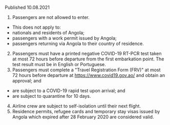 Published 10.08.2021 
1. Passengers are not allowed to enter.
- This does not apply to:
- nationals and residents of Angola;
- passengers with a work permit issued by Angola;
- passengers returning via Angola to their country of residence.
2. Passengers must have a printed negative COVID-19 RT-PCR test taken at most 72 hours before departure from the first embarkation point. The test result must be in English or Portuguese.
3. Passengers must complete a "Travel Registration Form (FRV)" at most 72 hours before departure at <a href="https://www.covid19.gov.ao/">https://www.covid19.gov.ao/</a> and obtain an approval; and
- are subject to a COVID-19 rapid test upon arrival; and
- are subject to quarantine for 10 days.
4. Airline crew are subject to self-isolation until their next flight.
5. Residence permits, refugee cards and temporary stay visas issued by Angola which expired after 28 February 2020 are considered valid.

